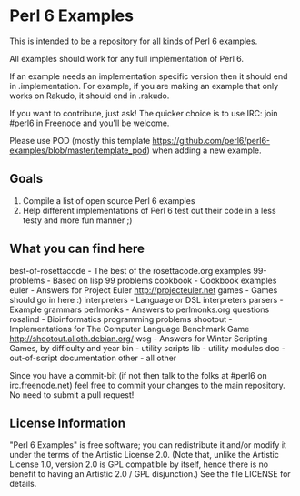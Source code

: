 # Perl 6 Examples

This is intended to be a repository for all kinds of Perl 6 examples.

All examples should work for any full implementation of Perl 6.

If an example needs an implementation specific version then it should end in
.implementation.  For example, if you are making an example that only works
on Rakudo, it should end in .rakudo.

If you want to contribute, just ask! The quicker choice is to use IRC: join
#perl6 in Freenode and you'll be welcome.


Please use POD (mostly this template
https://github.com/perl6/perl6-examples/blob/master/template_pod) when
adding a new example.

## Goals

1. Compile a list of open source Perl 6 examples
2. Help different implementations of Perl 6 test out their code in a less
   testy and more fun manner ;)


## What you can find here

best-of-rosettacode - The best of the rosettacode.org examples
99-problems         - Based on lisp 99 problems
cookbook            - Cookbook examples
euler               - Answers for Project Euler http://projecteuler.net
games               - Games should go in here :)
interpreters        - Language or DSL interpreters
parsers             - Example grammars
perlmonks           - Answers to perlmonks.org questions
rosalind            - Bioinformatics programming problems
shootout            - Implementations for The Computer Language Benchmark Game
                      <http://shootout.alioth.debian.org/>
wsg                 - Answers for Winter Scripting Games, by difficulty and year
bin                 - utility scripts
lib                 - utility modules
doc                 - out-of-script documentation
other               - all other

Since you have a commit-bit (if not then talk to the folks at #perl6 on
irc.freenode.net) feel free to commit your changes to the main repository.
No need to submit a pull request!

## License Information

"Perl 6 Examples" is free software; you can redistribute it and/or modify it
under the terms of the Artistic License 2.0.  (Note that, unlike the
Artistic License 1.0, version 2.0 is GPL compatible by itself, hence there
is no benefit to having an Artistic 2.0 / GPL disjunction.)  See the file
LICENSE for details.

